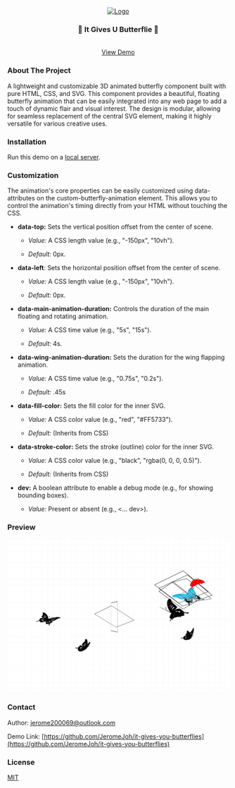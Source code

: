 <a name="readme-top"></a>
<br />

<div align="center">
  <a href="">
    <img src="https://icons.iconarchive.com/icons/icons8/windows-8/128/Animals-Butterfly-icon.png" alt="Logo" width="80" height="80">
  </a>

  <h3 align="center">🦋 It Gives U Butterflie 🦋</h3>

  <p align="center">
    <br />
    <a href="https://jeromejoh.github.io/it-gives-you-butterflies/">View Demo</a>
  </p>
</div>

### About The Project

A lightweight and customizable 3D animated butterfly component built with pure HTML, CSS, and SVG. This component provides a beautiful, floating butterfly animation that can be easily integrated into any web page to add a touch of dynamic flair and visual interest. The design is modular, allowing for seamless replacement of the central SVG element, making it highly versatile for various creative uses.

### Installation

Run this demo on a [local server](https://developer.mozilla.org/en-US/docs/Learn/Common_questions/Tools_and_setup/set_up_a_local_testing_server).

### Customization

The animation's core properties can be easily customized using data- attributes on the custom-butterfly-animation element. This allows you to control the animation's timing directly from your HTML without touching the CSS.

- **data-top:** Sets the vertical position offset from the center of scene.

  - _Value:_ A CSS length value (e.g., "-150px", "10vh").

  - _Default:_ 0px.

- **data-left**: Sets the horizontal position offset from the center of scene.

  - _Value:_ A CSS length value (e.g., "-150px", "10vh").

  - _Default:_ 0px.

- **data-main-animation-duration:** Controls the duration of the main floating and rotating animation.

  - _Value:_ A CSS time value (e.g., "5s", "15s").

  - _Default:_ 4s.

- **data-wing-animation-duration:** Sets the duration for the wing flapping animation.

  - _Value:_ A CSS time value (e.g., "0.75s", "0.2s").

  - _Default:_ .45s

- **data-fill-color:** Sets the fill color for the inner SVG.

  - _Value:_ A CSS color value (e.g., "red", "#FF5733").

  - _Default:_ (Inherits from CSS)

- **data-stroke-color:** Sets the stroke (outline) color for the inner SVG.

  - _Value:_ A CSS color value (e.g., "black", "rgba(0, 0, 0, 0.5)").

  - _Default:_ (Inherits from CSS)

- **dev:** A boolean attribute to enable a debug mode (e.g., for showing bounding boxes).

  - _Value:_ Present or absent (e.g., <... dev>).

### Preview

![preview](./preview.gif)

### Contact

Author: [jerome200069@outlook.com](mailto:jerome200069@outlook.com)

Demo Link: [https://github.com/JeromeJoh/it-gives-you-butterflies](https://github.com/JeromeJoh/it-gives-you-butterflies)

### License

[MIT](LICENSE)
